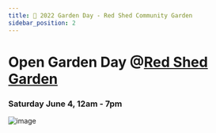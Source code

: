 ```yaml
---
title: 📅 2022 Garden Day - Red Shed Community Garden
sidebar_position: 2
---
```

# Open Garden Day @[Red Shed Garden](/gardens/Red-Shed)
### Saturday June 4, 12am - 7pm

![image](https://github.com/nbkyn-parks-community/nbkyn-parks-community.github.io/blob/main/static/Open%20Garden%20Flier%20(Green).png?raw=true)
